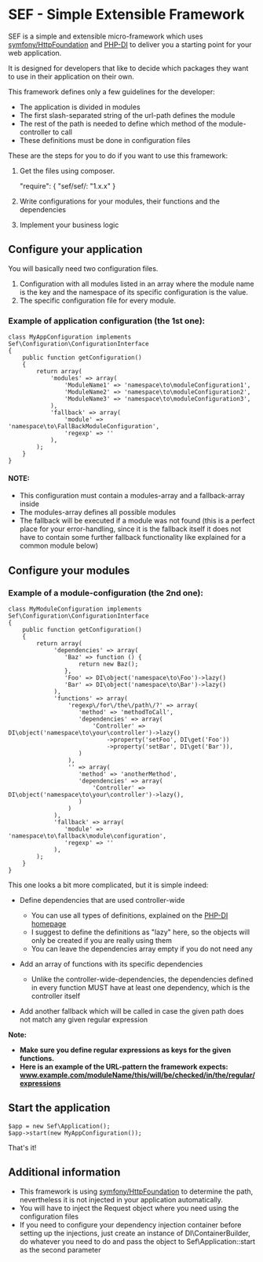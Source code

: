 
# SEF - Simple Extensible Framework #

SEF is a simple and extensible micro-framework which uses [symfony/HttpFoundation](https://github.com/symfony/HttpFoundation)
and [PHP-DI](https://github.com/PHP-DI/PHP-DI) to deliver you a starting point for your web application.

It is designed for developers that like to decide which packages they want to use in their application on their own.

This framework defines only a few guidelines for the developer:

*   The application is divided in modules
*   The first slash-separated string of the url-path defines the module
*   The rest of the path is needed to define which method of the module-controller to call
*   These definitions must be done in configuration files

These are the steps for you to do if you want to use this framework:

1.  Get the files using composer.


    "require": {
        "sef/sef/: "1.x.x"
    }
    
    
2.  Write configurations for your modules, their functions and the dependencies
3.  Implement your business logic

## Configure your application ##

You will basically need two configuration files.

1.  Configuration with all modules listed in an array where the module name is the key and the namespace of its specific configuration is the value.
2.  The specific configuration file for every module.

### Example of application configuration (the 1st one): ###

    class MyAppConfiguration implements Sef\Configuration\ConfigurationInterface
    {
        public function getConfiguration()
        {
            return array(
                'modules' => array(
                    'ModuleName1' => 'namespace\to\moduleConfiguration1',
                    'ModuleName2' => 'namespace\to\moduleConfiguration2',
                    'ModuleName3' => 'namespace\to\moduleConfiguration3',
                ),
                'fallback' => array(
                    'module' => 'namespace\to\FallBackModuleConfiguration',
                    'regexp' => ''
                ),
            );
        }
    }

#### NOTE: ####

*   This configuration must contain a modules-array and a fallback-array inside
*   The modules-array defines all possible modules
*   The fallback will be executed if a module was not found (this is a perfect place for your error-handling, since it is the fallback itself it does not have to contain some further fallback functionality like explained for a common module below)

## Configure your modules ##

### Example of a module-configuration (the 2nd one): ###

    class MyModuleConfiguration implements Sef\Configuration\ConfigurationInterface
    {
        public function getConfiguration()
        {
            return array(
                 'dependencies' => array(
                    'Baz' => function () {
                        return new Baz();
                    },
                    'Foo' => DI\object('namespace\to\Foo')->lazy()
                    'Bar' => DI\object('namespace\to\Bar')->lazy()
                 ),
                 'functions' => array(
                     'regexp\/for\/the\/path\/?' => array(
                        'method' => 'methodToCall',
                        'dependencies' => array(
                            'Controller' => DI\object('namespace\to\your\controller')->lazy()
                                ->property('setFoo', DI\get('Foo'))
                                ->property('setBar', DI\get('Bar')),
                        )
                     ),
                     '' => array(
                        'method' => 'anotherMethod',
                        'dependencies' => array(
                            'Controller' => DI\object('namespace\to\your\controller')->lazy(),
                        )
                     )
                 ),
                 'fallback' => array(
                    'module' => 'namespace\to\fallback\module\configuration',
                    'regexp' => ''
                 ),
            );
        }
    }

This one looks a bit more complicated, but it is simple indeed:

-   Define dependencies that are used controller-wide

    -   You can use all types of definitions, explained on the [PHP-DI homepage](http://php-di.org/doc/php-definitions.html)
    -   I suggest to define the definitions as "lazy" here, so the objects will only be created if you are really using them
    -   You can leave the dependencies array empty if you do not need any
    
-   Add an array of functions with its specific dependencies

    -   Unlike the controller-wide-dependencies, the dependencies defined in every function MUST have at least one dependency, which is the controller itself
    
-   Add another fallback which will be called in case the given path does not match any given regular expression 

**Note:**

-   **Make sure you define regular expressions as keys for the given functions.**
-   **Here is an example of the URL-pattern the framework expects: www.example.com/moduleName/this/will/be/checked/in/the/regular/expressions**

## Start the application ##

    $app = new Sef\Application();
    $app->start(new MyAppConfiguration());
    
That's it!

## Additional information ##

-   This framework is using [symfony/HttpFoundation](https://github.com/symfony/HttpFoundation) to determine the path, nevertheless it is not injected in your application automatically.
-   You will have to inject the Request object where you need using the configuration files
-   If you need to configure your dependency injection container before setting up the injections, just create an instance of DI\ContainerBuilder, do whatever you need to do and pass the object to Sef\Application::start as the second parameter
